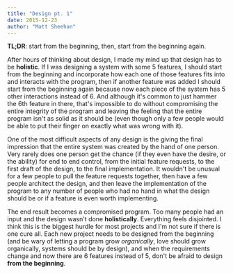 ```yaml
---
title: "Design pt. 1"
date: 2015-12-23
author: "Matt Sheehan"
---
```


__TL;DR__: start from the beginning, then, start from the beginning again.

After hours of thinking about design, I made my mind up that design has to be __holistic__. If I was designing a system with some 5 features, I should start from the beginning and incorporate how each one of those features fits into and interacts with the program, then if another feature was added I should start from the beginning again because now each piece of the system has 5 other interactions instead of 6. And although it's common to just hammer the 6th feature in there, that's impossible to do without compromising the entire integrity of the program and leaving the feeling that the entire program isn't as solid as it should be (even though only a few people would be able to put their finger on exactly what was wrong with it).

One of the most difficult aspects of any design is the giving the final impression that the entire system was created by the hand of one person. Very rarely does one person get the chance (if they even have the desire, or the ability) for end to end control, from the initial feature requests, to the first draft of the design, to the final implementation. It wouldn't be unusual for a few people to pull the feature requests together, then have a few people architect the design, and then leave the implementation of the program to any number of people who had no hand in what the design should be or if a feature is even worth implementing.

The end result becomes a compromised program. Too many people had an input and the design wasn't done __holistically__. Everything feels disjointed. I think this is the biggest hurdle for most projects and I'm not sure if there is one cure all. Each new project needs to be designed from the beginning (and be wary of letting a program grow *organically*, love should grow organically, systems should be by design), and when the requirements change and now there are 6 features instead of 5, don't be afraid to design __from the beginning__.
